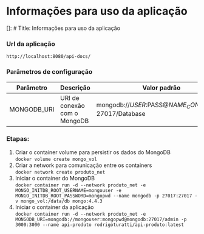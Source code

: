# Informações para uso da aplicação
[]: # Title: Informações para uso da aplicação

### Url da aplicação
`http://localhost:8080/api-docs/`


### Parâmetros de configuração
| Parâmetro | Descrição | Valor padrão |
| --- | --- | --- |
| MONGODB_URI | URI de conexão com o MongoDB | mongodb://$USER:$PASS@$NAME_CONTAINER:27017/$Database |


### Etapas:
1. Criar o container volume para persistir os dados do MongoDB <br />
`docker volume create mongo_vol`
1. Criar a network para comunicação entre os containers <br />
`docker network create produto_net`
1. Iniciar o container do MongoDB <br />
`docker container run -d --network produto_net -e MONGO_INITDB_ROOT_USERNAME=mongouser -e MONGO_INITDB_ROOT_PASSWORD=mongopwd --name mongodb -p 27017:27017 -v mongo_vol:/data/db mongo:4.4.3`
1. Iniciar o container da aplicação <br />
`docker container run -d --network produto_net -e MONGODB_URI=mongodb://mongouser:mongopwd@mongodb:27017/admin -p 3000:3000 --name api-produto rodrigoturatti/api-produto:latest`